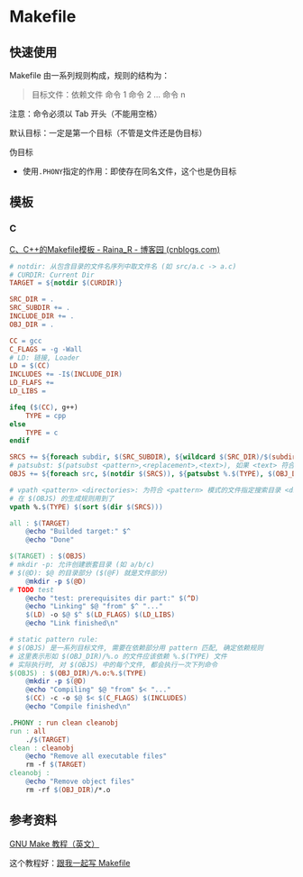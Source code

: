 # Makefile


## 快速使用
Makefile 由一系列规则构成，规则的结构为：
> 目标文件：依赖文件
> 	命令 1
> 	命令 2
> 	...
> 	命令 n

注意：命令必须以 Tab 开头（不能用空格）

默认目标：一定是第一个目标（不管是文件还是伪目标）

伪目标
* 使用`.PHONY`指定的作用：即使存在同名文件，这个也是伪目标

## 模板
### C
[C、C++的Makefile模板 - Raina_R - 博客园 (cnblogs.com)](https://www.cnblogs.com/raina/archive/2019/09/27/11599074.html)

```Makefile
# notdir: 从包含目录的文件名序列中取文件名 (如 src/a.c -> a.c)
# CURDIR: Current Dir
TARGET = ${notdir $(CURDIR)} 

SRC_DIR = .
SRC_SUBDIR += . 
INCLUDE_DIR += .
OBJ_DIR = .

CC = gcc
C_FLAGS = -g -Wall
# LD: 链接, Loader
LD = $(CC)
INCLUDES += -I$(INCLUDE_DIR)
LD_FLAFS += 
LD_LIBS =

ifeq ($(CC), g++)
	TYPE = cpp
else
	TYPE = c
endif

SRCS += ${foreach subdir, $(SRC_SUBDIR), ${wildcard $(SRC_DIR)/$(subdir)/*.$(TYPE)}}
# patsubst: $(patsubst <pattern>,<replacement>,<text>), 如果 <text> 符合 <pattern>, 则替换为 <replacement>
OBJS += ${foreach src, $(notdir $(SRCS)), ${patsubst %.$(TYPE), $(OBJ_DIR)/%.o, $(src)}}

# vpath <pattern> <directories>: 为符合 <pattern> 模式的文件指定搜索目录 <directories>
# 在 $(OBJS) 的生成规则用到了
vpath %.$(TYPE) $(sort $(dir $(SRCS)))

all : $(TARGET)
	@echo "Builded target:" $^
	@echo "Done"

$(TARGET) : $(OBJS)
# mkdir -p: 允许创建嵌套目录 (如 a/b/c)
# $(@D): $@ 的目录部分 ($(@F) 就是文件部分)
	@mkdir -p $(@D)
# TODO test
	@echo "test: prerequisites dir part:" $(^D)
	@echo "Linking" $@ "from" $^ "..."
	$(LD) -o $@ $^ $(LD_FLAGS) $(LD_LIBS)
	@echo "Link finished\n"

# static pattern rule:
# $(OBJS) 是一系列目标文件, 需要在依赖部分用 pattern 匹配, 确定依赖规则
# 这里表示形如 $(OBJ_DIR)/%.o 的文件应该依赖 %.$(TYPE) 文件
# 实际执行时, 对 $(OBJS) 中的每个文件, 都会执行一次下列命令
$(OBJS) : $(OBJ_DIR)/%.o:%.$(TYPE)
	@mkdir -p $(@D)
	@echo "Compiling" $@ "from" $< "..."
	$(CC) -c -o $@ $< $(C_FLAGS) $(INCLUDES)
	@echo "Compile finished\n"

.PHONY : run clean cleanobj
run : all
	./$(TARGET)
clean : cleanobj
	@echo "Remove all executable files"
	rm -f $(TARGET)
cleanobj :
	@echo "Remove object files"
	rm -rf $(OBJ_DIR)/*.o
```

## 参考资料

[GNU Make 教程（英文）](https://www.gnu.org/software/make/manual/make.html)

这个教程好：[跟我一起写 Makefile](https://seisman.github.io/how-to-write-makefile/introduction.html)
